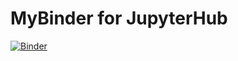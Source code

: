 # MyBinder for JupyterHub
[![Binder](https://mybinder.org/badge_logo.svg)](https://mybinder.org/v2/git/https%3A%2F%2Fgitlab1.cs.cityu.edu.hk%2Fchung.chan%2Fbinder.git/HEAD)
